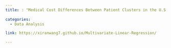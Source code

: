 ```yaml
---
title: : "Medical Cost Differences Between Patient Clusters in the U.S." 
  
categories:
  - Data Analysis

link: https://xiranwang7.github.io/Multivariate-Linear-Regression/

---
```

